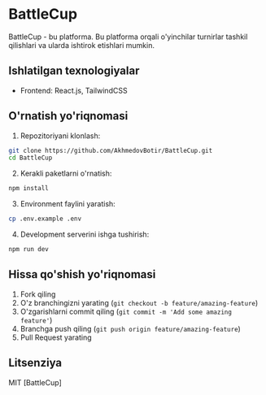 # BattleCup

BattleCup - bu platforma. Bu platforma orqali o'yinchilar turnirlar tashkil qilishlari va ularda ishtirok etishlari mumkin.

## Ishlatilgan texnologiyalar

- Frontend: React.js, TailwindCSS

## O'rnatish yo'riqnomasi

1. Repozitoriyani klonlash:
```bash
git clone https://github.com/AkhmedovBotir/BattleCup.git
cd BattleCup
```

2. Kerakli paketlarni o'rnatish:
```bash
npm install
```

3. Environment faylini yaratish:
```bash
cp .env.example .env
```

4. Development serverini ishga tushirish:
```bash
npm run dev
```

## Hissa qo'shish yo'riqnomasi

1. Fork qiling
2. O'z branchingizni yarating (`git checkout -b feature/amazing-feature`)
3. O'zgarishlarni commit qiling (`git commit -m 'Add some amazing feature'`)
4. Branchga push qiling (`git push origin feature/amazing-feature`)
5. Pull Request yarating

## Litsenziya

MIT [BattleCup]
